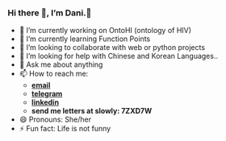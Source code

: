### Hi there 👋, I’m Dani.:sunflower: 
 
<!-- ![A](https://www.getslowly.com/wp-content/themes/slowly/assets/img/logo.svg)
**daniellic9/daniellic9** is a ✨ _special_ ✨ repository because its `README.md` (this file) appears on your GitHub profile.
-->

- 🔭 I’m currently working on OntoHI (ontology of HIV)
- 🌱 I’m currently learning Function Points
- 👯 I’m looking to collaborate with web or python projects
- 🤔 I’m looking for help with Chinese and Korean Languages..
- 💬 Ask me about anything
- 📫 How to reach me: 
    - **[email](daniellic9@gmail.com)**
    - **[telegram](https://t.me/daniellic9)** 
    - **[linkedin](https://www.linkedin.com/in/daniellicosta/)**
    - **send me letters at slowly: 7ZXD7W**
- 😄 Pronouns: She/her
- ⚡ Fun fact: Life is not funny
